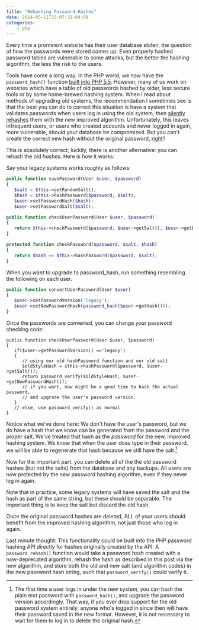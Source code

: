 ```yaml
---
title: "Rehashing Password Hashes"
date: 2014-05-11T15:07:31-04:00
categories:
    - php
---
```


Every time a prominent website has their user database stolen, the question of
how the passwords were stored comes up. Even properly hashed password tables
are vulnerable to some attacks, but the better the hashing algorithm, the less
the risk to the users.


Tools have come a long way. In the PHP world, we now have the `password_hash()`
function [built into PHP
5.5](http://docs.php.net/manual/en/function.password-hash.php). However, many
of us work on websites which have a table of old passwords hashed by older,
less secure tools or by some home-brewed hashing system. When I read about
methods of upgrading old systems, the recommendation I sometimes see is that
the best you can do to correct this situation is have a system that validates
passwords when users log in using the old system, then [silently
rehashes](https://github.com/jeremykendall/password-validator#upgrading-legacy-passwords)
them with the new improved algorithm.  Unfortunately, this leaves infrequent
users, or users who created accounts and never logged in again, more
vulnerable, should your database be compromised.  But you can't create the
correct new hash without the original password,
[right](http://blog.stidges.com/post/upgrading-legacy-passwords-with-laravel)?

This is absolutely correct; luckily, there is another alternative: you can
rehash the old _hashes_.  Here is how it works:

Say your legacy systems works roughly as follows:

~~~php
public function savePassword(User $user, $password)
{
   $salt = $this->getRandomSalt();
   $hash = $this->hashPassword($password, $salt);
   $user->setPasswordHash($hash);
   $user->setPasswordSalt($salt);

public function checkUserPassword(User $user, $password)
{
   return $this->checkPassword($password, $user->getSalt(), $user->getHash())
}

protected function checkPassword($password, $salt, $hash)
{
   return $hash == $this->hashPassword($password, $salt);
}
~~~

When you want to upgrade to password_hash, run something resembling the following on
each user.
~~~php
public function convertUserPassword(User $user)
{
   $user->setPasswordVersion('legacy');
   $user->setNewPasswordHash(password_hash($user->getHash()));
}
~~~

Once the passwords are converted, you can change your password checking code:

~~~
public function checkUserPassword(User $user, $password)
{
   if($user->getPasswordVersion() =='legacy')
   {
      // using our old hashPassword function and our old salt
      $oldStyleHash = $this->hashPassword($password, $user->getSalt());
      return password_verify($oldStyleHash, $user->getNewPasswordHash());
      // if you want, now might be a good time to hash the actual password,
      // and upgrade the user's password version.
   }
   // else, use password_verify() as normal
}
~~~
Notice what we've done here: We don't have the user's password, but we do have a hash
that we know can be generated from the password and the proper salt. We've treated that
hash as the _password_ for the new, improved hashing system. We know that when the user
does type in their password, we will be able to regenerate that hash because we
still have the salt.[^1]

Now for the important part: you can delete all of the the old password hashes
(but not the salts) from the database and any backups. All users are now
protected by the new password hashing algorithm, even if they never log in
again.

Note that in practice, some legacy systems will have saved the salt and the
hash as part of the same string, but these should be separable. The important
thing is to keep the salt but discard the old hash.

Once the original password hashes are deleted, ALL of your users should benefit from
the improved hashing algorithm, not just those who log in again.

Last minute thought: This functionality could be built into the PHP password
hashing API directly for hashes originally created by the API.  A
`password_rehash()` function would take a password hash created with a
now-deprecated algorithm, rehash the hash as described in this post via the new
algorithm, and store both the old and new salt (and algorithm codes) in the new
password hash string, such that `password_verify()` could verify it.

[^1]: The first time a user logs in under the new system, you can hash the plain text password with `password_hash()`, and upgrade the password version accordingly. That way, if you ever drop support for the old password system entirely, anyone who's logged in since then will have their password saved in the new format. However, it is not necessary to wait for them to log in to delete the original hash.

